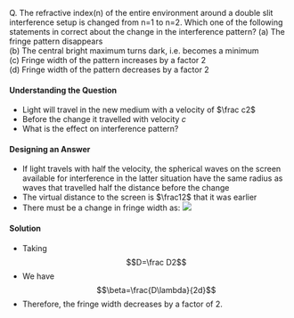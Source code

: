 Q. The refractive index(n) of the entire environment around a double slit interference setup is changed from n=1 to n=2. Which one of the following statements in correct about the change in the interference pattern?
(a) The fringe pattern disappears  
(b) The central bright maximum turns dark, i.e. becomes a minimum  
(c) Fringe width of the pattern increases by a factor 2  
(d) Fringe width of the pattern decreases by a factor 2  

#### Understanding the Question
 - Light will travel in the new medium with a velocity of $\frac c2$
 - Before the change it travelled with velocity $c$
 - What is the effect on interference pattern?
#### Designing an Answer
 - If light travels with half the velocity, the spherical waves on the screen available for interference in the latter situation have the same radius as waves that travelled half the distance before the change
 - The virtual distance to the screen is $\frac12$ that it was earlier
 - There must be a change in fringe width as: ![](physics/interference#^87956e)
#### Solution
 - Taking $$D=\frac D2$$
 - We have $$\beta=\frac{D\lambda}{2d}$$
 - Therefore, the fringe width decreases by a factor of 2.